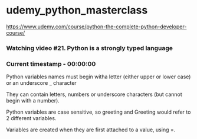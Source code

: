 # udemy_python_masterclass

https://www.udemy.com/course/python-the-complete-python-developer-course/

### Watching video #21. Python is a strongly typed language

### Current timestamp - 00:00:00

Python variables names must begin witha letter (either upper or lower case) or an underscore \_ character

They can contain letters, numbers or underscore characters (but cannot begin with a number).

Python variables are case sensitive, so greeting and Greeting would refer to 2 different variables.

Variables are created when they are first attached to a value, using =.
